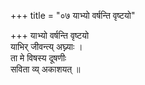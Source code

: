 +++
title = "०७ याभ्यो वर्षन्ति वृष्टयो"

+++
याभ्यो वर्षन्ति वृष्टयो  
याभिर् जीवन्त्य् अघ्न्याः ।  
ता मे विषस्य दूषणीः  
सविता व्य् अकाशयत् ॥